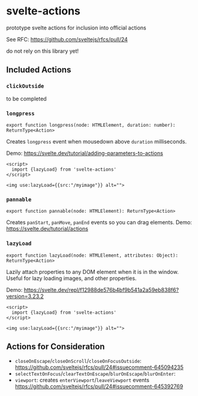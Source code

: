 # svelte-actions

prototype svelte actions for inclusion into official actions

See RFC: https://github.com/sveltejs/rfcs/pull/24

do not rely on this library yet!

## Included Actions

### `clickOutside`

to be completed

### `longpress`

`export function longpress(node: HTMLElement, duration: number): ReturnType<Action>`

Creates `longpress` event when mousedown above `duration` milliseconds.

Demo: https://svelte.dev/tutorial/adding-parameters-to-actions

```svelte
<script>
  import {lazyLoad} from 'svelte-actions'
</script>

<img use:lazyLoad={{src:"/myimage"}} alt="">
```

### `pannable`

`export function pannable(node: HTMLElement): ReturnType<Action>`

Creates `panStart`, `panMove`, `panEnd` events so you can drag elements. Demo: https://svelte.dev/tutorial/actions

### `lazyLoad`

`export function lazyLoad(node: HTMLElement, attributes: Object): ReturnType<Action>`

Lazily attach properties to any DOM element when it is in the window. Useful for lazy loading images, and other properties.

Demo: https://svelte.dev/repl/f12988de576b4bf9b541a2a59eb838f6?version=3.23.2

```svelte
<script>
  import {lazyLoad} from 'svelte-actions'
</script>

<img use:lazyLoad={{src:"/myimage"}} alt="">
```


## Actions for Consideration

- `closeOnEscape`/`closeOnScroll`/`closeOnFocusOutside`: https://github.com/sveltejs/rfcs/pull/24#issuecomment-645094235
- `selectTextOnFocus`/`clearTextOnEscape`/`blurOnEscape`/`blurOnEnter`:  
- `viewport`: creates `enterViewport`/`leaveViewport` events https://github.com/sveltejs/rfcs/pull/24#issuecomment-645392769